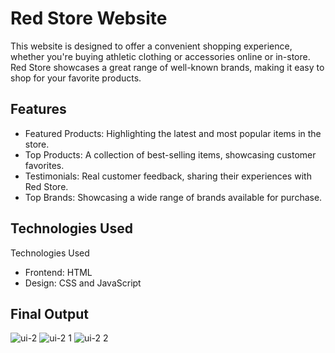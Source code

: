 # Red Store Website
This website is designed to offer a convenient shopping experience, whether you're buying athletic clothing or accessories online or in-store. Red Store showcases a great range of well-known brands, making it easy to shop for your favorite products.
## Features
* Featured Products: Highlighting the latest and most popular items in the store.
* Top Products: A collection of best-selling items, showcasing customer favorites.
* Testimonials: Real customer feedback, sharing their experiences with Red Store.
* Top Brands: Showcasing a wide range of brands available for purchase.
## Technologies Used
Technologies Used
* Frontend: HTML
* Design: CSS and JavaScript
## Final Output
![ui-2](https://github.com/user-attachments/assets/81806f7d-9630-4914-80e5-a764120f3b51)
![ui-2 1](https://github.com/user-attachments/assets/a25093aa-e02c-48c0-9185-b8baf3b8150d)
![ui-2 2](https://github.com/user-attachments/assets/96f9e9f1-c0f2-4340-89b4-99abd72625a6)
